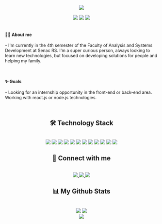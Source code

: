 
<div align="center">
  <img src="https://cdn.discordapp.com/attachments/936094333248086058/936415895994138714/homeDeveloper.png" />
</div>

</br>

<div align="center">
 <img src="https://badges.pufler.dev/visits/LeoDiasz/LeoDiasz"/> 
 <img src="https://badges.pufler.dev/repos/LeoDiasz"/>
 <img src="https://badges.pufler.dev/commits/monthly/LeoDiasz" />
</div>

</br>

<section>
  <div>
    <h4>👨‍💻 About me </h4>
    <p align="left">
      - I'm currently in the 4th semester of the Faculty of Analysis and Systems Development at Senac RS. I'm a super curious person, always looking to learn new technologies,         but focused on developing solutions for people and helping my family.
    </p>  
  </div>
  </br>
  <div>
    <h4>✨ Goals </h4>
    <p align="left">
     - Looking for an internship opportunity in the front-end or back-end area. Working with react.js or node.js technologies.
    </p>  
  </div>
  </br>


</section>

<!-- Stats  Tecnology LeoDiasz-->

<h2 align="center">🛠️ Technology Stack</h2>

</br>

<div align="center">
  <img src="https://img.shields.io/badge/html5-%23E34F26.svg?style=for-the-badge&logo=html5&logoColor=white"/>
  <img src="https://img.shields.io/badge/css3-%231572B6.svg?style=for-the-badge&logo=css3&logoColor=white"/>
  <img src="https://img.shields.io/badge/javascript-%23323330.svg?style=for-the-badge&logo=javascript&logoColor=%23F7DF1E"/>
  <img src="https://img.shields.io/badge/typescript-%23007ACC.svg?style=for-the-badge&logo=typescript&logoColor=white)"/>
  <img src="https://img.shields.io/badge/react-%2320232a.svg?style=for-the-badge&logo=react&logoColor=%2361DAFB"/>
  <img src="https://img.shields.io/badge/node.js-6DA55F?style=for-the-badge&logo=node.js&logoColor=white"/>
  <img src="https://img.shields.io/badge/python-3670A0?style=for-the-badge&logo=python&logoColor=ffdd54"/>
   <img src="https://img.shields.io/badge/php-%23777BB4.svg?style=for-the-badge&logo=php&logoColor=white"/>
  <img src="https://img.shields.io/badge/mysql-%2300f.svg?style=for-the-badge&logo=mysql&logoColor=white"/>
  <img src="https://img.shields.io/badge/postgres-%23316192.svg?style=for-the-badge&logo=postgresql&logoColor=white"/>
  <img src="https://img.shields.io/badge/git-%23F05033.svg?style=for-the-badge&logo=git&logoColor=white" />
  <img src="https://img.shields.io/badge/github-%23121011.svg?style=for-the-badge&logo=github&logoColor=white"/>
</div>

<!-- Contact  LeoDiasz-->

<h2 align="center">🤳 Connect with me</h2>

</br>

<div align="center">
  <a href="https://www.instagram.com/leo_dias79/">
     <img src="https://img.shields.io/badge/@leodias79-%23E4405F.svg?style=for-the-badge&logo=Instagram&logoColor=white"/>
  </a>
  
  <a href="mailto: leonardoduarte.multimidia@gmail.com">
   <img src="https://img.shields.io/badge/Leonardo-D14836?style=for-the-badge&logo=gmail&logoColor=white"/>
  </a>
  <a href="https://www.linkedin.com/in/leonardo-dias-40a056201/">
   <img src="https://img.shields.io/badge/Leonardo Dias-%230077B5.svg?style=for-the-badge&logo=linkedin&logoColor=white"/>
  </a>
</div>

<!-- Stats  LeoDiasz-->

<h2 align="center">
  📊 My Github Stats
</h2>
 
</br>

<div align="center">
  <img  src = "https://github-readme-stats.vercel.app/api?username=LeoDiasz&show_icons=false&theme=midnight-purple&line_height=27">
  <img src = "https://github-readme-stats.vercel.app/api/top-langs/?username=LeoDiasz&hide=html,css&theme=midnight-purple">
</div>

<div align = "center">
 <img  src="https://github-readme-streak-stats.herokuapp.com/?user=LeoDiasz&show_icons=true&locale=en&layout=compact&theme=midnight-purple&line_height=0" />
</div> 


